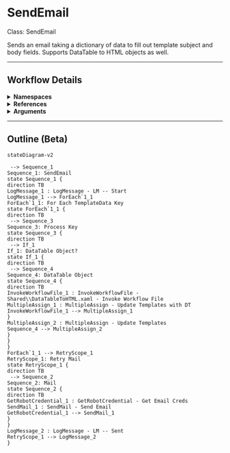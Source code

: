 # SendEmail
Class: SendEmail

Sends an email taking a dictionary of data to fill out template subject and body fields. Supports DataTable to HTML <table> objects as well.

<hr />

## Workflow Details
<details>
    <summary>
    <b>Namespaces</b>
    </summary>

    - GlobalConstantsNamespace
- GlobalVariablesNamespace
- Microsoft.VisualBasic
- Microsoft.VisualBasic.Activities
- System
- System.Activities
- System.Activities.Expressions
- System.Activities.Statements
- System.Activities.Validation
- System.Activities.XamlIntegration
- System.Collections
- System.Collections.Generic
- System.Collections.ObjectModel
- System.ComponentModel
- System.Data
- System.Diagnostics
- System.Linq
- System.Linq.Expressions
- System.Net.Mail
- System.Reflection
- System.Runtime.Serialization
- System.Security
- System.Text
- System.Windows.Markup
- System.Xml
- System.Xml.Linq
- System.Xml.Serialization
- UiPath.Core
- UiPath.Core.Activities
- UiPath.Mail
- UiPath.Mail.Activities
- UiPath.Mail.SMTP.Activities
- UiPath.Shared.Activities


</details>
<details>
    <summary>
    <b>References</b>
    </summary>

    - Microsoft.CSharp
- Microsoft.VisualBasic
- Microsoft.Win32.Primitives
- NPOI
- PresentationFramework
- System
- System.Activities
- System.Collections
- System.ComponentModel
- System.ComponentModel.EventBasedAsync
- System.ComponentModel.Primitives
- System.ComponentModel.TypeConverter
- System.Configuration.ConfigurationManager
- System.Console
- System.Core
- System.Data
- System.Data.Common
- System.Data.SqlClient
- System.Linq
- System.Linq.Expressions
- System.Memory
- System.Memory.Data
- System.Net.Mail
- System.ObjectModel
- System.Private.CoreLib
- System.Private.DataContractSerialization
- System.Private.ServiceModel
- System.Private.Uri
- System.Private.Xml
- System.Reflection.DispatchProxy
- System.Reflection.Metadata
- System.Reflection.TypeExtensions
- System.Runtime.InteropServices
- System.Runtime.Serialization
- System.Runtime.Serialization.Formatters
- System.Runtime.Serialization.Primitives
- System.Security.Permissions
- System.ServiceModel
- System.ServiceModel.Activities
- System.Xaml
- System.Xml
- System.Xml.Linq
- UiPath.Excel.Activities
- UiPath.Mail
- UiPath.Mail.Activities
- UiPath.Mail.Activities.Design
- UiPath.Studio.Constants
- UiPath.System.Activities
- UiPath.System.Activities.Design
- UiPath.System.Activities.ViewModels
- UiPath.Testing.Activities
- UiPath.Workflow
- WindowsBase


</details>
<details>
    <summary>
    <b>Arguments</b>
    </summary>

    <table><tr><th>Name</th><th>Direction</th><th>Type</th><th>Description</th></tr><tr><td>in_To</td><td>InArgument</td><td>x:String</td><td>Who to send the email to.</td></tr><tr><td>in_Subject</td><td>InArgument</td><td>x:String</td><td>The templated subject of the email to send.</td></tr><tr><td>in_Body</td><td>InArgument</td><td>x:String</td><td>The templated body of the email to send in HTML format.</td></tr><tr><td>in_Attachments</td><td>InArgument</td><td>scg:IEnumerable<x:String></td><td>An array of file paths to include as attachments in the email.</td></tr><tr><td>in_Port</td><td>InArgument</td><td>x:Int32</td><td>The SMTP port to use when sending emails.</td></tr><tr><td>in_Server</td><td>InArgument</td><td>x:String</td><td>The SMTP server to use for sending emails.</td></tr><tr><td>in_CredentialFolder</td><td>InArgument</td><td>x:String</td><td>The name of the Orchestrator folder that holds the credential asset for authenticating to the SMTP server.</td></tr><tr><td>in_CredentialName</td><td>InArgument</td><td>x:String</td><td>The name of the credential asset for authenticating to the SMTP server.</td></tr><tr><td>in_CC</td><td>InArgument</td><td>x:String</td><td>Who to CC on the email.</td></tr><tr><td>in_TemplateData</td><td>InArgument</td><td>scg:Dictionary<x:String, x:Object></td><td>A dictionary of variables to replace in the template. Keys must match the value in the template.</td></tr></table>
    
</details>

<hr />

## Outline (Beta)

```mermaid
stateDiagram-v2

 --> Sequence_1
Sequence_1: SendEmail
state Sequence_1 {
direction TB
LogMessage_1 : LogMessage - LM -- Start
LogMessage_1 --> ForEach`1_1
ForEach`1_1: For Each TemplateData Key
state ForEach`1_1 {
direction TB
 --> Sequence_3
Sequence_3: Process Key
state Sequence_3 {
direction TB
 --> If_1
If_1: DataTable Object?
state If_1 {
direction TB
 --> Sequence_4
Sequence_4: DataTable Object
state Sequence_4 {
direction TB
InvokeWorkflowFile_1 : InvokeWorkflowFile - Shared\\DataTableToHTML.xaml - Invoke Workflow File
MultipleAssign_1 : MultipleAssign - Update Templates with DT
InvokeWorkflowFile_1 --> MultipleAssign_1
}
MultipleAssign_2 : MultipleAssign - Update Templates
Sequence_4 --> MultipleAssign_2
}
}
}
ForEach`1_1 --> RetryScope_1
RetryScope_1: Retry Mail
state RetryScope_1 {
direction TB
 --> Sequence_2
Sequence_2: Mail
state Sequence_2 {
direction TB
GetRobotCredential_1 : GetRobotCredential - Get Email Creds
SendMail_1 : SendMail - Send Email
GetRobotCredential_1 --> SendMail_1
}
}
LogMessage_2 : LogMessage - LM -- Sent
RetryScope_1 --> LogMessage_2
}
```